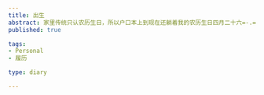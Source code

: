 ```yaml
--- 
title: 出生
abstract: 家里传统只认农历生日，所以户口本上到现在还躺着我的农历生日四月二十六=-.=,好吧我来了世界。
published: true

tags: 
- Personal
- 履历

type: diary

---
```

